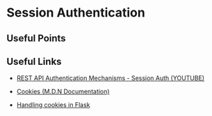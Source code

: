 # Session Authentication

## Useful Points

## Useful Links

- [REST API Authentication Mechanisms - Session Auth (YOUTUBE)](https://www.youtube.com/watch?v=501dpx2IjGY)

- [Cookies (M.D.N Documentation)](https://developer.mozilla.org/en-US/docs/Web/HTTP/Headers/Cookie)

- [Handling cookies in Flask](https://flask.palletsprojects.com/en/1.1.x/quickstart/#cookies)
